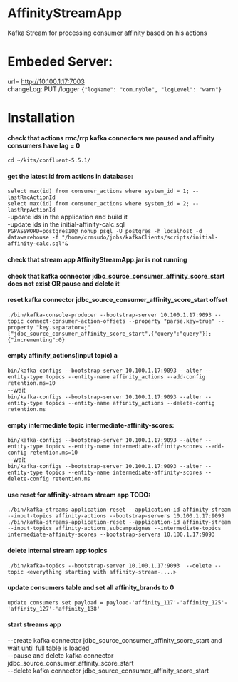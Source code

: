 # AffinityStreamApp
Kafka Stream for processing consumer affinity based on his actions

# Embeded Server:
url= http://10.100.1.17:7003  
changeLog: PUT /logger `{"logName": "com.nyble", "logLevel": "warn"}`

# Installation
#### check that actions rmc/rrp kafka connectors are paused and affinity consumers have lag = 0

`cd ~/kits/confluent-5.5.1/`

#### get the latest id from actions in database:
`select max(id) from consumer_actions where system_id = 1; --lastRmcActionId`  
`select max(id) from consumer_actions where system_id = 2; --lastRrpActionId`  
-update ids in the application and build it  
-update ids in the initial-affinity-calc.sql  
`PGPASSWORD=postgres10@ nohup psql -U postgres -h localhost -d datawarehouse -f "/home/crmsudo/jobs/kafkaClients/scripts/initial-affinity-calc.sql"&`

#### check that stream app AffinityStreamApp.jar is not running

#### check that kafka connector jdbc_source_consumer_affinity_score_start does not exist OR pause and delete it  
#### reset kafka connector jdbc_source_consumer_affinity_score_start offset
`./bin/kafka-console-producer --bootstrap-server 10.100.1.17:9093 --topic connect-consumer-action-offsets --property "parse.key=true" --property "key.separator=;"
["jdbc_source_consumer_affinity_score_start",{"query":"query"}];{"incrementing":0}`

#### empty affinity_actions(input topic) a
`bin/kafka-configs --bootstrap-server 10.100.1.17:9093 --alter --entity-type topics --entity-name affinity_actions --add-config retention.ms=10`  
--wait  
`bin/kafka-configs --bootstrap-server 10.100.1.17:9093 --alter --entity-type topics --entity-name affinity_actions --delete-config retention.ms`

#### empty intermediate topic intermediate-affinity-scores:
`bin/kafka-configs --bootstrap-server 10.100.1.17:9093 --alter --entity-type topics --entity-name intermediate-affinity-scores --add-config retention.ms=10`  
--wait  
`bin/kafka-configs --bootstrap-server 10.100.1.17:9093 --alter --entity-type topics --entity-name intermediate-affinity-scores --delete-config retention.ms`

#### use reset for affinity-stream stream app TODO:
`./bin/kafka-streams-application-reset --application-id affinity-stream --input-topics affinity-actions --bootstrap-servers 10.100.1.17:9093`  
`./bin/kafka-streams-application-reset --application-id affinity-stream --input-topics affinity-actions,subcampaignes --intermediate-topics intermediate-affinity-scores --bootstrap-servers 10.100.1.17:9093`

#### delete internal stream app topics
`./bin/kafka-topics --bootstrap-server 10.100.1.17:9093  --delete --topic <everything starting with affinity-stream-....>`

#### update consumers table and set all affinity_brands to 0
`update consumers set payload = payload-'affinity_117'-'affinity_125'-'affinity_127'-'affinity_138'`

#### start streams app

--create kafka connector jdbc_source_consumer_affinity_score_start and wait until full table is loaded  
--pause and delete kafka connector jdbc_source_consumer_affinity_score_start  
--delete kafka connector jdbc_source_consumer_affinity_score_start  